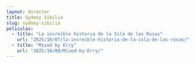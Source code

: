 ```yaml
---
layout: director
title: Sydney Sibilia
slug: sydney-sibilia
peliculas:
  - title: "La increíble historia de la Isla de las Rosas"
    url: "2025/10/07/la-increible-historia-de-la-isla-de-las-rosas/"
  - title: "Mixed by Erry"
    url: "2025/10/09/Mixed-by-Erry/"
---
```

